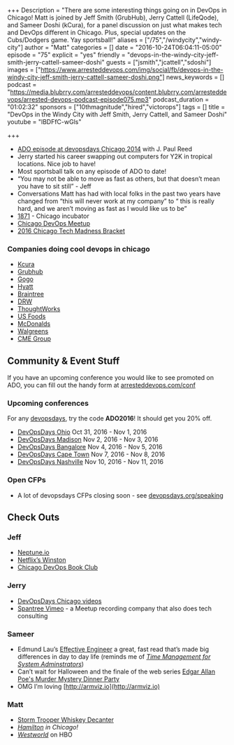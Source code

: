 +++
Description = "There are some interesting things going on in DevOps in Chicago! Matt is joined by Jeff Smith (GrubHub), Jerry Cattell (LifeQode), and Sameer Doshi (kCura), for a panel discussion on just what makes tech and DevOps different in Chicago. Plus, special updates on the Cubs/Dodgers game. Yay sportsball!"
aliases = ["/75","/windycity","windy-city"]
author = "Matt"
categories = []
date = "2016-10-24T06:04:11-05:00"
episode = "75"
explicit = "yes"
friendly = "devops-in-the-windy-city-jeff-smith-jerry-cattell-sameer-doshi"
guests = ["jsmith","jcattell","sdoshi"]
images = ["https://www.arresteddevops.com/img/social/fb/devops-in-the-windy-city-jeff-smith-jerry-cattell-sameer-doshi.png"]
news_keywords = []
podcast = "https://media.blubrry.com/arresteddevops/content.blubrry.com/arresteddevops/arrested-devops-podcast-episode075.mp3"
podcast_duration = "01:02:32"
sponsors = ["10thmagnitude","hired","victorops"]
tags = []
title = "DevOps in the Windy City with Jeff Smith, Jerry Cattell, and Sameer Doshi"
youtube = "lBDFfC-wGls"

+++

* [ADO episode at devopsdays Chicago 2014](https://www.arresteddevops.com/devopsdays-chicago/) with J. Paul Reed
* Jerry started his career swapping out computers for Y2K in tropical locations. Nice job to have!
* Most sportsball talk on any episode of ADO to date!
* “You may not be able to move as fast as others, but that doesn’t mean you have to sit still” - Jeff
* Conversations Matt has had with local folks in the past two years have changed from “this will never work at my company” to “ this is really hard, and we aren’t moving as fast as I would like us to be”
* [1871](https://1871.com/) - Chicago incubator
* [Chicago DevOps Meetup](https://meetup.com/devops)
* [2016 Chicago Tech Madness Bracket](http://chicagoinno.streetwise.co/2016/03/02/introducing-the-2016-chicago-inno-tech-madness-bracket-voting-now-open/)

### Companies doing cool devops in chicago

* [Kcura](http://kcura.com/careers)
* [Grubhub](http://www.grubhub.com)
* [Gogo](https://www.gogoair.com/)
* [Hyatt](https://www.hyatt.com/)
* [Braintree](https://www.braintreepayments.com/careers)
* [DRW](http://www.drw.com/)
* [ThoughtWorks](https://www.thoughtworks.com/)
* [US Foods](https://www.usfoods.com)
* [McDonalds](https://www.mcdonalds.com)
* [Walgreens](https://www.walgreens.com/)
* [CME Group](https://www.cmegroup.com/)

## Community & Event Stuff

If you have an upcoming conference you would like to see promoted on ADO, you can fill out the handy form at [arresteddevops.com/conf](https://arresteddevops.com/conf)

### Upcoming conferences

For any [devopsdays](http://devopsdays.org), try the code **ADO2016**! It should get you 20% off.

* [DevOpsDays Ohio](https://www.devopsdays.org/events/2016-ohio/welcome) Oct 31, 2016 - Nov 1, 2016
* [DevOpsDays Madison](https://www.devopsdays.org/events/2016-madison/welcome) Nov 2, 2016 - Nov 3, 2016
* [DevOpsDays Bangalore](https://www.devopsdays.org/events/2016-bangalore/welcome) Nov 4, 2016 - Nov 5, 2016
* [DevOpsDays Cape Town](https://www.devopsdays.org/events/2016-capetown/welcome) Nov 7, 2016 - Nov 8, 2016
* [DevOpsDays Nashville](https://www.devopsdays.org/events/2016-nashville/welcome) Nov 10, 2016 - Nov 11, 2016


### Open CFPs

* A lot of devopsdays CFPs closing soon - see [devopsdays.org/speaking](https://devopsdays.org/speaking)

## Check Outs

### Jeff
- [Neptune.io](https://www.neptune.io/index.html)
- [Netflix’s Winston](http://techblog.netflix.com/2016/08/introducing-winston-event-driven.html)
- [Chicago DevOps Book Club](http://www.meetup.com/devops/events/234882138/)


### Jerry
- [DevOpsDays Chicago videos](https://www.devopsdays.org/events/2016-chicago/program/)
- [Spantree Vimeo](https://vimeo.com/spantree) - a Meetup recording company that also does tech consulting


### Sameer
- Edmund Lau’s [Effective Engineer](http://www.theeffectiveengineer.com/) a great, fast read that’s made big differences in day to day life (reminds me of *[Time Management for System Adminstrators](https://www.amazon.com/Management-System-Administrators-Thomas-Limoncelli/dp/0596007833)*)
- Can’t wait for Halloween and the finale of the web series
[Edgar Allan Poe's Murder Mystery Dinner Party](https://www.youtube.com/watch?v=jxRiP4GNiyM)
- OMG I’m loving [http://armviz.io](http://armviz.io)

### Matt
- [Storm Trooper Whiskey Decanter](http://sobadsogood.com/2016/10/14/you-need-storm-trooper-whiskey-decanter-your-life/)
- *[Hamilton](https://en.wikipedia.org/wiki/Hamilton_(musical)) in Chicago!*
- *[Westworld](https://discoverwestworld.com)* on HBO
